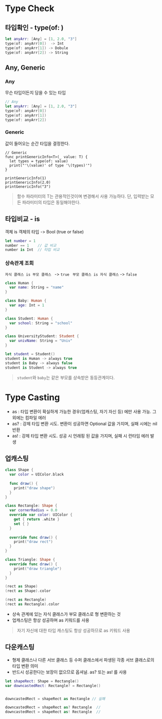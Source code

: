 # Type Check

## 타입확인  - type(of: )

```swift
let anyArr: [Any] = [1, 2.0, "3"]
type(of: anyArr[0])  -> Int
type(of: anyArr[1]) -> Dobule
type(of: anyArr[2]) -> String
```

## Any, Generic

### Any

무슨 타입이든지 담을 수 있는 타입

```swift
// Any
let anyArr: [Any] = [1, 2.0, "3"]
type(of: anyArr[0])
type(of: anyArr[1])
type(of: anyArr[2])
```

### Generic

값이 들어오는 순간 타입을 결정한다.

```
// Generic
func printGenericInfo<T>(_ value: T) {
  let types = type(of: value)
  print("'\(value)' of type '\(types)'")
}

printGenericInfo(1)
printGenericInfo(2.0)
printGenericInfo("3")
```

> 함수 파라미터의 T는 관용적인것이며 변경해서 사용 가능하다.
> 단, 입력받는 모든 파라미터의 타입은 동일해야한다.

## 타입비교 - is

객체 is 객체의 타입 -> Bool (true or false)

```swift
let number = 1
number == 1    // 값 비교
number is Int  // 타입 비교
```

### 상속관계 조회

`자식 클래스 is 부모 클래스 ` -> `true`
` 부모 클래스 is 자식 클래스`  -> `false`


```swift
class Human {
  var name: String = "name"
}

class Baby: Human {
  var age: Int = 1
}

class Student: Human {
  var school: String = "school"
}

class UniversityStudent: Student {
  var univName: String = "Univ"
}

let student = Student()
student is Human -> always true
student is Baby -> always false
student is Student -> always true
```
> `student`와 `baby`는 같은 부모를 상속받은 동등관계이다.

# Type Casting

- as  : 타입 변환이 확실하게 가능한 경우(업캐스팅, 자기 자신 등) 에만 사용 가능. 그 외에는 컴파일 에러
- as? : 강제 타입 변환 시도. 변환이 성공하면 Optional 값을 가지며, 실패 시에는 nil 반환
- as! : 강제 타입 변환 시도. 성공 시 언래핑 된 값을 가지며, 실패 시 런타임 에러 발생

## 업캐스팅

```swift
class Shape {
  var color = UIColor.black
  
  func draw() {
    print("draw shape")
  }
}

class Rectangle: Shape {
  var cornerRadius = 0.0
  override var color: UIColor {
    get { return .white }
    set { }
  }
  
  override func draw() {
    print("draw rect")
  }
}

class Triangle: Shape {
  override func draw() {
    print("draw triangle")
  }
}

(rect as Shape)
(rect as Shape).color

(rect as Rectangle)
(rect as Rectangle).color

```


 - 상속 관계에 있는 자식 클래스가 부모 클래스로 형 변환하는 것
 - 업캐스팅은 항상 성공하며 as 키워드를 사용
 
> 자기 자신에 대한 타입 캐스팅도 항상 성공하므로 as 키워드 사용


## 다운캐스팅

 - 형제 클래스나 다른 서브 클래스 등 수퍼 클래스에서 파생된 각종 서브 클래스로의 타입 변환 의미
 - 반드시 성공한다는 보장이 없으므로 옵셔널. as? 또는 as! 를 사용

```swift
let shapeRect: Shape = Rectangle()
var downcastedRect: Rectangle? = Rectangle()


downcastedRect = shapeRect as Rectangle // 실패

downcastedRect = shapeRect as? Rectangle  //
downcastedRect = shapeRect as! Rectangle  //
```
